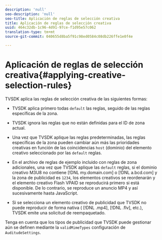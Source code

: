 ```yaml
---
description: 'null'
seo-description: 'null'
seo-title: Aplicación de reglas de selección creativa
title: Aplicación de reglas de selección creativa
uuid: 464c32db-1c96-4d91-97ce-f1d95e57c062
translation-type: tm+mt
source-git-commit: 040655d8ba5f91c98ed0584c08db226ffe1e0f4e

---
```



# Aplicación de reglas de selección creativa{#applying-creative-selection-rules}

TVSDK aplica las reglas de selección creativa de las siguientes formas:

* TVSDK aplica primero todas `default` las reglas, seguido de las reglas específicas de la zona.
* TVSDK ignora las reglas que no están definidas para el ID de zona actual.
* Una vez que TVSDK aplique las reglas predeterminadas, las reglas específicas de la zona pueden cambiar aún más las prioridades creativas en función de las coincidencias `host` (dominio) del elemento creativo seleccionado por las `default` reglas.

* En el archivo de reglas de ejemplo incluido con reglas de zona adicionales, una vez que TVSDK aplique las `default` reglas, si el dominio creativo M3U8 no contiene [!DNL my.domain.com] o [!DNL a.bcd.com] y la zona de publicidad es `1234`, los elementos creativos se reordenarán y el elemento creativo Flash VPAID se reproducirá primero si está disponible. De lo contrario, se reproduce un anuncio MP4 y así sucesivamente hasta JavaScript.

* Si se selecciona un elemento creativo de publicidad que TVSDK no puede reproducir de forma nativa ( [!DNL .mp4], [!DNL .flv], etc.), TVSDK emite una solicitud de reempaquetado.

Tenga en cuenta que los tipos de publicidad que TVSDK puede gestionar aún se definen mediante la `validMimeTypes` configuración de `AuditudeSettings`.
